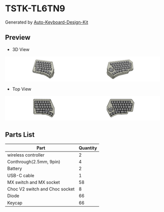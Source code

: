 # TSTK-TL6TN9

Generated by [Auto-Keyboard-Design-Kit](https://auto-kdk.pages.dev/)

## Preview

- 3D View

![Case Preview](images/TSTK-TL6TN9-case-preview.png)

- Top View

![Top View](images/TSTK-TL6TN9-top-view.png)

## Parts List

|Part|Quantity|
|---|---|
|wireless controller|2|
|Conthrough(2.5mm, 9pin)|4|
|Battery|2|
USB-C cable|1|
|MX switch and MX socket|58|
|Choc V2 switch and Choc socket|8|
|Diode|66|
|Keycap|66|
